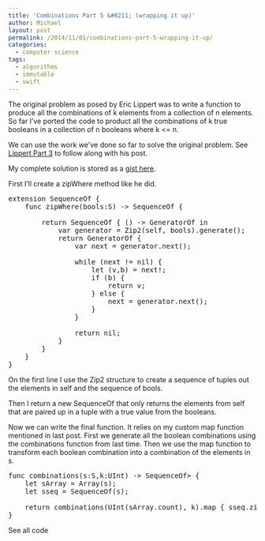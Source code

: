 ```yaml
---
title: 'Combinations Part 5 &#8211; (wrapping it up)'
author: Michael
layout: post
permalink: /2014/11/01/combinations-part-5-wrapping-it-up/
categories:
  - computer science
tags:
  - algorithms
  - immutable
  - swift
---
```

The original problem as posed by Eric Lippert was to write a function to produce all the combinations of k elements from a collection of n elements. So far I&#8217;ve ported the code to product all the combinations of k true booleans in a collection of n booleans where k <= n.

We can use the work we've done so far to solve the original problem. See [Lippert Part 3][1] to follow along with his post.

My complete solution is stored as a [gist here][2].

First I&#8217;ll create a zipWhere method like he did.

<pre class="brush: swift; title: ; notranslate" title="">extension SequenceOf {
    func zipWhere<S:SequenceType where S.Generator.Element == Bool>(bools:S) -> SequenceOf<T> {

        return SequenceOf { () -> GeneratorOf<T> in
            var generator = Zip2(self, bools).generate();
            return GeneratorOf<T> {
                var next = generator.next();

                while (next != nil) {
                    let (v,b) = next!;
                    if (b) {
                        return v;
                    } else {
                        next = generator.next();
                    }
                }
                
                return nil;
            }
        }
    }
}
</pre>

On the first line I use the Zip2 structure to create a sequence of tuples out the elements in self and the sequence of bools.

Then I return a new SequenceOf that only returns the elements from self that are paired up in a tuple with a true value from the booleans.

Now we can write the final function. It relies on my custom map function mentioned in last post. First we generate all the boolean combinations using the combinations function from last time. Then we use the map function to transform each boolean combination into a combination of the elements in s.

<pre class="brush: swift; title: ; notranslate" title="">func combinations<S:SequenceType>(s:S,k:UInt) -> SequenceOf<SequenceOf<S.Generator.Element>> {
    let sArray = Array(s);
    let sseq = SequenceOf(s);

    return combinations(UInt(sArray.count), k).map { sseq.zipWhere($0) };
}
</pre>

See all code

 [1]: http://ericlippert.com/2014/10/20/producing-combinations-part-three/ "Lippert Part 3"
 [2]: https://gist.github.com/michaelgwelch/989b555de95b4dd06962
